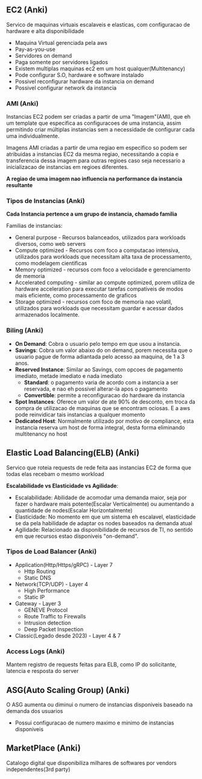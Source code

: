 ## EC2 (Anki)

Servico de maquinas virtuais escalaveis e elasticas, com configuracao de hardware e alta disponibilidade

* Maquina Virtual gerenciada pela aws
* Pay-as-you-use
* Servidores on demand
* Paga somente por servidores ligados
* Existem multiplas maquinas ec2 em um host qualquer(Multitenancy)
* Pode configurar S.O, hardware e software instalado 
* Possivel reconfigurar hardware da instancia on demand
* Possivel configurar network da instancia

### AMI (Anki)

Instancias EC2 podem ser criadas a partir de uma "Imagem"(AMI), que eh um template que especifica as configuracoes de uma instancia, assim permitindo criar múltiplas instancias sem a necessidade de configurar cada uma individualmente.

Imagens AMI criadas a partir de uma regiao em especifico so podem ser atribuidas a instancias EC2 da mesma regiao, necessitando a copia e transferencia dessa imagem para outras regioes caso seja necessario a inicializacao de instancias em regioes diferentes.

**A regiao de uma imagem nao influencia na performance da instancia resultante**

### Tipos de Instancias (Anki)

**Cada Instancia pertence a um grupo de instancia, chamado familia**

Familias de instancias:
* General purpose - Recursos balanceados, utilizados para workloads diversos, como web servers
* Compute optimized - Recursos com foco a computacao intensiva, utilizados para workloads que necessitam alta taxa de processamento, como modelagem cientificas
* Memory optimized - recursos com foco a velocidade e gerenciamento de memoria
* Accelerated computing - similar ao compute optimized, porem utiliza de hardware acceleration para executar tarefas compativeis de modos mais eficiente, como processamento de graficos
* Storage optimized - recursos com foco de memoria nao volatil, utilizados para workloads que necessitam guardar e acessar dados armazenados localmente.

### Biling (Anki)


* **On Demand**: Cobra o usuario pelo tempo em que usou a instancia.
* **Savings**: Cobra um valor abaixo do on demand, porem necessita que o usuario pague de forma adiantada pelo acesso aa maquina, de 1 a 3 anos.
* **Reserved Instance**: Similar ao Savings, com opcoes de pagamento imediato, metade imediato e nada imediato
	* **Standard**: o pagamento varia de acordo com a instancia a ser reservada, e nao eh possivel alterar-la apos o pagamento
	* **Convertible**: permite a reconfiguracao do hardware da instancia
* **Spot Instances**: Oferece um valor de ate 90% de desconto, em troca da compra de utilizacao de maquinas que se encontram ociosas. E a aws pode reinvidicar tais instancias a qualquer momento
* **Dedicated Host**: Normalmente utilizado por motivo de compliance, esta instancia reserva um host de forma integral, desta forma eliminando multitenancy no host

## Elastic Load Balancing(ELB) (Anki)

Servico que roteia requests de rede feita aas instancias EC2 de forma que todas elas recebam o mesmo workload

**Escalabilidade vs Elasticidade vs Agilidade**:

- Escalabilidade: Abilidade de acomodar uma demanda maior, seja por fazer o hardware mais potente(Escalar Verticalmente) ou aumentando a quantidade de nodes(Escalar Horizontalmente)
- Elasticidade: No momento em que um sistema eh escalavel, elasticidade se da pela habilidade de adaptar os nodes baseados na demanda atual
- Agilidade: Relacionado aa disponibilidade de recursos de TI, no sentido em que recursos estao disponiveis "on-demand".

### Tipos de Load Balancer (Anki)

- Application(Http/Https/gRPC) - Layer 7
	 - Http Routing
	 - Static DNS
- Network(TCP/UDP) - Layer 4
	- High Performance
	- Static IP
- Gateway - Layer 3
	- GENEVE Protocol
	- Route Traffic to Firewalls
	- Intrusion detection
	- Deep Packet Inspection
- Classic(Legado desde 2023) - Layer 4 & 7

### Access Logs (Anki)

Mantem registro de requests feitas para ELB, como IP do solicitante, latencia e resposta do server

## ASG(Auto Scaling Group) (Anki)

O ASG aumenta ou diminui o numero de instancias disponiveis baseado na demanda dos usuarios
- Possui configuracao de numero maximo e minimo de instancias disponiveis

## MarketPlace (Anki)

Catalogo digital que disponibiliza milhares de softwares por vendors independentes(3rd party)



